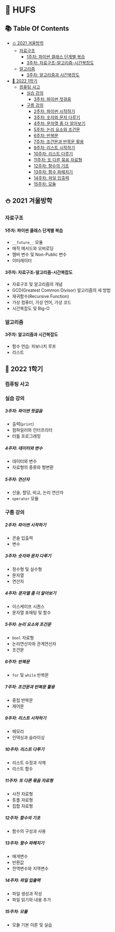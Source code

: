 # :owl: HUFS

## :books: Table Of Contents

- [:snowman: 2021 겨울방학](#snowman-2021-겨울방학)
  - [자료구조](#자료구조)
    - [1주차: 파이썬 클래스 단계별 복습](#1주차-파이썬-클래스-단계별-복습)
    - [3주차: 자료구조-알고리즘-시간복잡도](#3주차-자료구조-알고리즘-시간복잡도)
  - [알고리즘](#알고리즘)
    - [3주차: 알고리즘과 시간복잡도](#3주차-알고리즘과-시간복잡도)
- [:seedling: 2022 1학기](#seedling-2022-1학기)
  - [컴퓨팅 사고](#컴퓨팅-사고)
    - [실습 강의](#실습-강의)
      - [3주차: 파이썬 첫걸음](#3주차-파이썬-첫걸음)
    - [구름 강의](#구름-강의)
      - [2주차: 파이썬 시작하기](#2주차-파이썬-시작하기)
      - [3주차: 숫자와 문자 다루기](#3주차-숫자와-문자-다루기)
      - [4주차: 문자열 좀 더 알아보기](#4주차-문자열-좀-더-알아보기)
      - [5주차: 논리 요소와 조건문](#5주차-논리-요소와-조건문)
      - [6주차: 반복문](#6주차-반복문)
      - [7주차: 조건문과 반목문 활용](#7주차-조건문과-반복문-활용)
      - [9주차: 리스트 시작하기](#9주차-리스트-시작하기)
      - [10주차: 리스트 다루기](#10주차-리스트-다루기)
      - [11주차: 또 다른 묶음 자료형](#11주차-또-다른-묶음-자료형)
      - [12주차: 함수의 기초](#12주차-함수의-기초)
      - [13주차: 함수 파헤치기](#13주차-함수-파헤치기)
      - [14주차: 파일 입출력](#14주차-파일-입출력)
      - [15주차: 모듈](#15주차-모듈)

## :snowman: 2021 겨울방학

### 자료구조

#### 1주차: 파이썬 클래스 단계별 복습

- `__future__` 모듈
- 매직 메서드와 오버로딩
- 멤버 변수 및 Non-Public 변수
- 이터레이터

#### 3주차: 자료구조-알고리즘-시간복잡도

- 자료구조 및 알고리즘의 개념
- GCD(Greatest Common Divisor) 알고리즘의 세 방법
- 재귀함수(Recursive Function)
- 가상 컴퓨터, 가상 언어, 가상 코드
- 시간복잡도 및 Big-O

### 알고리즘

#### 3주차: 알고리즘과 시간복잡도

- 함수 연습: 피보나치 루프
- 리스트

## :seedling: 2022 1학기

### 컴퓨팅 사고

### 실습 강의

##### 3주차: 파이썬 첫걸음

- 출력(`print`)
- 컴파일러와 인터프리터
- 터틀 프로그래밍

##### 4주차: 데이터와 변수

- 데이터와 변수
- 자료형의 종류와 형변환

##### 5주차: 연산자

- 산술, 할당, 비교, 논리 연산자
- `operator` 모듈

### 구름 강의

##### 2주차: 파이썬 시작하기

- 콘솔 입출력
- 변수

##### 3주차: 숫자와 문자 다루기

- 정수형 및 실수형
- 문자열
- 연산자

##### 4주차: 문자열 좀 더 알아보기

- 이스케이프 시퀀스
- 문자열 포매팅 및 함수

##### 5주차: 논리 요소와 조건문

- `bool` 자료형
- 논리연산자와 관계연산자
- 조건문

##### 6주차: 반복문

- `for` 및 `while` 반복문

##### 7주차: 조건문과 반복문 활용

- 중첩 반복문
- 제어문

##### 9주차: 리스트 시작하기

- 메모리
- 인덱싱과 슬라이싱

##### 10주차: 리스트 다루기

- 리스트 수정과 삭제
- 리스트 함수

##### 11주차: 또 다른 묶음 자료형

- 사전 자료형
- 튜플 자료형
- 집합 자료형

##### 12주차: 함수의 기초

- 함수의 구성과 사용

##### 13주차: 함수 파헤치기

- 매개변수
- 반환값
- 전역변수와 지역변수

##### 14주차: 파일 입출력

- 파일 생성과 작성
- 파일 읽기와 내용 추가

##### 15주차: 모듈

- 모듈 기본 이론 및 실습
